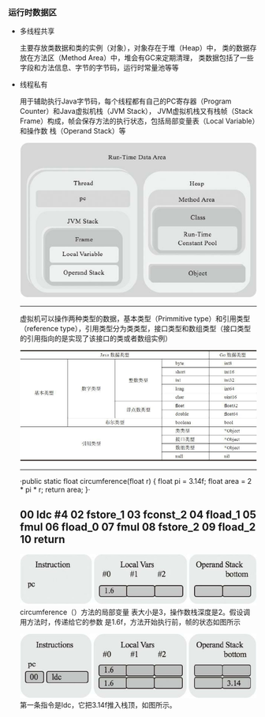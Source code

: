 ### 运行时数据区
- 多线程共享

    主要存放类数据和类的实例（对象），对象存在于堆（Heap）中，
    类的数据存放在方法区（Method Area）中，堆会有GC来定期清理，
    类数据包括了一些字段和方法信息、字节的字节码，运行时常量池等等
     
- 线程私有

    用于辅助执行Java字节码，每个线程都有自己的PC寄存器（Program Counter）和Java虚拟机栈（JVM Stack），
    JVM虚拟机栈又有栈帧（Stack Frame）构成，帧会保存方法的执行状态，包括局部变量表（Local Variable）和操作数
    栈（Operand Stack）等
    
    ![Run-Time DataArea](images/fram.jpg "运行时数据区")
    
    -----
    虚拟机可以操作两种类型的数据，基本类型（Primmitive type）和引用类型
    （reference type），引用类型分为类类型，接口类型和数组类型（接口类型的引用指向的是实现了该接口的类或者数组实例）
    
     ![Type](images/type.jpg "数据对应关系")
     
     -----
     
     
     ·public static float circumference(float r) {
        float pi = 3.14f;
        float area = 2 * pi * r;
        return area;
     }·
     
     00 ldc #4
     02 fstore_1
     03 fconst_2
     04 fload_1
     05 fmul
     06 fload_0
     07 fmul
     08 fstore_2
     09 fload_2
     10 return
     ------
     
   ![Init](images/init.jpg "帧的初始状态")
   circumference（）方法的局部变量
   表大小是3，操作数栈深度是2。假设调用方法时，传递给它的参数
   是1.6f，方法开始执行前，帧的状态如图所示
   
   ![Init](images/step2.jpg "第二步")
   第一条指令是ldc，它把3.14f推入栈顶，如图所示。
  